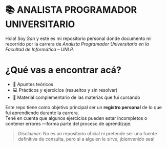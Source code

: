 # 📚 ANALISTA PROGRAMADOR UNIVERSITARIO
Hola! Soy *San* y este es mi repositorio personal donde documento mi recorrido por la carrera de *Analista Programador Universitario en la Facultad de Informática – UNLP.*

# ¿Qué vas a encontrar acá?
- 📝 Apuntes teóricos  
- 💻 Prácticos y ejercicios (resueltos y sin resolver)  
- 📂 Material complementario de las materias que fui cursando  

Este repo tiene como objetivo principal ser un **registro personal** de lo que fui aprendiendo durante la carrera.  
Tené en cuenta que algunos ejercicios pueden estar incompletos o contener errores —forma parte del proceso de aprendizaje.

> *Disclaimer:* No es un repositorio oficial ni pretende ser una fuente definitiva de consulta, pero si a alguien le sirve, ¡bienvenido sea!
